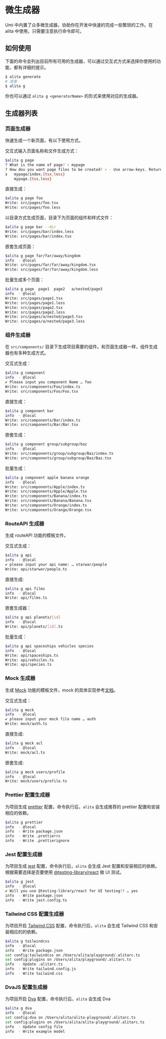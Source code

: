 # 微生成器

Umi 中内置了众多微生成器，协助你在开发中快速的完成一些繁琐的工作。在 alita 中使用，只需要注意执行命令即可。

## 如何使用

下面的命令会列出目前所有可用的生成器，可以通过交互式方式来选择你使用的功能，都有详细的提示。

```bash
$ alita generate
# 或者
$ alita g
```

你也可以通过 `alita g <generatorName>` 的形式来使用对应的生成器。

## 生成器列表

### 页面生成器

快速生成一个新页面，有以下使用方式。

交互式输入页面名称和文件生成方式：

```bash
$alita g page
? What is the name of page? › mypage
? How dou you want page files to be created? › - Use arrow-keys. Return to submit.
❯   mypage/index.{tsx,less}
    mypage.{tsx,less}
```

直接生成：

```bash
$alita g page foo
Write: src/pages/foo.tsx
Write: src/pages/foo.less
```

以目录方式生成页面，目录下为页面的组件和样式文件：

```bash
$alita g page bar --dir
Write: src/pages/bar/index.less
Write: src/pages/bar/index.tsx
```

嵌套生成页面：

```bash
$alita g page far/far/away/kingdom
info  - @local
Write: src/pages/far/far/away/kingdom.tsx
Write: src/pages/far/far/away/kingdom.less
```

批量生成多个页面：

```bash
$alita g page  page1  page2   a/nested/page3
info  - @local
Write: src/pages/page1.tsx
Write: src/pages/page1.less
Write: src/pages/page2.tsx
Write: src/pages/page2.less
Write: src/pages/a/nested/page3.tsx
Write: src/pages/a/nested/page3.less
```

### 组件生成器

在 `src/components/` 目录下生成项目需要的组件。和页面生成器一样，组件生成器也有多种生成方式。

交互式生成：
```bash
$alita g component
info  - @local
✔ Please input you component Name … foo
Write: src/components/Foo/index.ts
Write: src/components/Foo/Foo.tsx
```

直接生成：
```bash
$alita g component bar
info  - @local
Write: src/components/Bar/index.ts
Write: src/components/Bar/Bar.tsx
```

嵌套生成：
```bash
$alita g component group/subgroup/baz
info  - @local
Write: src/components/group/subgroup/Baz/index.ts
Write: src/components/group/subgroup/Baz/Baz.tsx
```

批量生成：
```bash
$alita g component apple banana orange
info  - @local
Write: src/components/Apple/index.ts
Write: src/components/Apple/Apple.tsx
Write: src/components/Banana/index.ts
Write: src/components/Banana/Banana.tsx
Write: src/components/Orange/index.ts
Write: src/components/Orange/Orange.tsx
```

### RouteAPI 生成器

生成 routeAPI 功能的模板文件。

交互式生成：
```bash
$alita g api
info  - @local
✔ please input your api name: … starwar/people
Write: api/starwar/people.ts
```

直接生成:
```bash
$alita g api films
info  - @local
Write: api/films.ts
```

嵌套生成器：
```bash
$alita g api planets/[id]
info  - @local
Write: api/planets/[id].ts
```

批量生成：
```bash
$alita g api spaceships vehicles species
info  - @local
Write: api/spaceships.ts
Write: api/vehicles.ts
Write: api/species.ts
```

### Mock 生成器

生成 [Mock](./mock) 功能的模板文件，mock 的具体实现参考[文档](./mock)。

交互式生成：
```bash
$alita g mock
info  - @local
✔ please input your mock file name … auth
Write: mock/auth.ts
```

直接生成:
```bash
$alita g mock acl
info  - @local
Write: mock/acl.ts
```

嵌套生成:
```bash
$alita g mock users/profile
info  - @local
Write: mock/users/profile.ts
```

### Prettier 配置生成器

为项目生成 [prettier](https://prettier.io/) 配置，命令执行后，`alita` 会生成推荐的 prettier 配置和安装相应的依赖。

```bash
$alita g prettier
info  - @local
info  - Write package.json
info  - Write .prettierrc
info  - Write .prettierignore
```

### Jest 配置生成器

为项目生成 [jest](https://jestjs.io/) 配置，命令执行后，`alita` 会生成 Jest 配置和安装相应的依赖。根据需要选择是否要使用 [@testing-library/react](https://www.npmjs.com/package/@testing-library/react) 做 UI 测试。

```bash
$alita g jest
info  - @local
✔ Will you use @testing-library/react for UI testing?! … yes
info  - Write package.json
info  - Write jest.config.ts
```

### Tailwind CSS 配置生成器

为项目开启 [Tailwind CSS](https://tailwindcss.com/) 配置，命令执行后，`alita` 会生成 Tailwind CSS 和安装相应的的依赖。

```bash
$alita g tailwindcss
info  - @local
info  - Write package.json
set config:tailwindcss on /Users/alita/playground/.alitarc.ts
set config:plugins on /Users/alita/playground/.alitarc.ts
info  - Update .alitarc.ts
info  - Write tailwind.config.js
info  - Write tailwind.css
```

### DvaJS 配置生成器

为项目开启 [Dva](https://dvajs.com/) 配置，命令执行后，`alita` 会生成 Dva 

```bash
$alita g dva
info  - @local
set config:dva on /Users/alita/alita-playground/.alitarc.ts
set config:plugins on /Users/alita/alita-playground/.alitarc.ts
info  - Update config file
info  - Write example model
```
